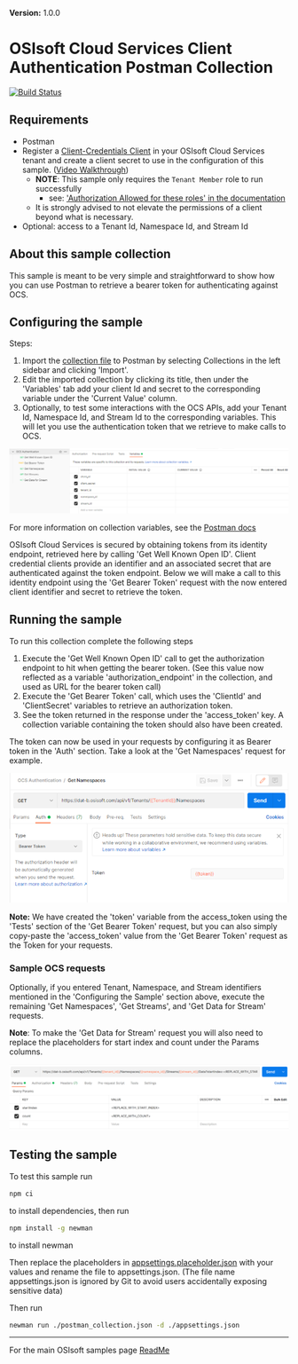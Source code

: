 **Version:** 1.0.0


# OSIsoft Cloud Services Client Authentication Postman Collection


[![Build Status](https://dev.azure.com/osieng/engineering/_apis/build/status/product-readiness/OCS/osisoft.sample-ocs-authentication-postman?repoName=osisoft%2Fsample-ocs-authentication-postman&branchName=main)](https://dev.azure.com/osieng/engineering/_build/latest?definitionId=4512&repoName=osisoft%2Fsample-ocs-authentication-postman&branchName=main)

## Requirements

- Postman 
- Register a [Client-Credentials Client](https://cloud.osisoft.com/clients) in your OSIsoft Cloud Services tenant and create a client secret to use in the configuration of this sample. ([Video Walkthrough](https://www.youtube.com/watch?v=JPWy0ZX9niU))
  - __NOTE__: This sample only requires the `Tenant Member` role to run successfully 
    - see: ['Authorization Allowed for these roles' in the documentation](https://docs.osisoft.com/bundle/ocs/page/api-reference/tenant/tenant-tenants.html#get-tenant) 
  - It is strongly advised to not elevate the permissions of a client beyond what is necessary.
- Optional: access to a Tenant Id, Namespace Id, and Stream Id 

## About this sample collection

This sample is meant to be very simple and straightforward to show how you can use Postman to retrieve a bearer token for authenticating against OCS.

## Configuring the sample

Steps:
1. Import the [collection file](postman_collection.json) to Postman by selecting Collections in the left sidebar and clicking 'Import'.
1. Edit the imported collection by clicking its title, then under the 'Variables' tab add your client Id and secret to the corresponding variable under the 'Current Value' column. 
1. Optionally, to test some interactions with the OCS APIs, add your Tenant Id, Namespace Id, and Stream Id to the corresponding variables. This will let you use the authentication token that we retrieve to make calls to OCS.

![Adding Variables](Images/variables.png)

For more information on collection variables, see the [Postman docs](https://learning.postman.com/docs/sending-requests/variables/#defining-collection-variables)

OSIsoft Cloud Services is secured by obtaining tokens from its identity endpoint, retrieved here by calling 'Get Well Known Open ID'. Client credential clients provide an identifier and an associated secret that are authenticated against the token endpoint. Below we will make a call to this identity endpoint using the 'Get Bearer Token' request with the now entered client identifier and secret to retrieve the token.

## Running the sample

To run this collection complete the following steps

1. Execute the 'Get Well Known Open ID' call to get the authorization endpoint to hit when getting the bearer token. (See this value now reflected as a variable 'authorization_endpoint' in the collection, and used as URL for the bearer token call)
1. Execute the 'Get Bearer Token' call, which uses the 'ClientId' and 'ClientSecret' variables to retrieve an authorization token. 
1. See the token returned in the response under the 'access_token' key. A collection variable containing the token should also have been created.

The token can now be used in your requests by configuring it as Bearer token in the 'Auth' section. Take a look at the 'Get Namespaces' request for example.

![Placeholders](Images/token.png)

**Note:** We have created the 'token' variable from the access_token using the 'Tests' section of the 'Get Bearer Token' request, but you can also simply copy-paste the 'access_token' value from the 'Get Bearer Token' request as the Token for your requests.

### Sample OCS requests

Optionally, if you entered Tenant, Namespace, and Stream identifiers mentioned in the 'Configuring the Sample' section above, execute the remaining 'Get Namespaces', 'Get Streams', and 'Get Data for Stream' requests. 

**Note**: To make the 'Get Data for Stream' request you will also need to replace the placeholders for start index and count under the Params columns.

![Placeholders](Images/placeholders.png)


## Testing the sample

To test this sample run
```bash
npm ci
```
to install dependencies, then run
```bash
npm install -g newman
```
to install newman

Then replace the placeholders in [appsettings.placeholder.json](appsettings.placeholder.json) with your values and rename the file to appsettings.json. (The file name appsettings.json is ignored by Git to avoid users accidentally exposing sensitive data) 

Then run
```bash
newman run ./postman_collection.json -d ./appsettings.json
```

---

For the main OSIsoft samples page [ReadMe](https://github.com/osisoft/OSI-Samples)
